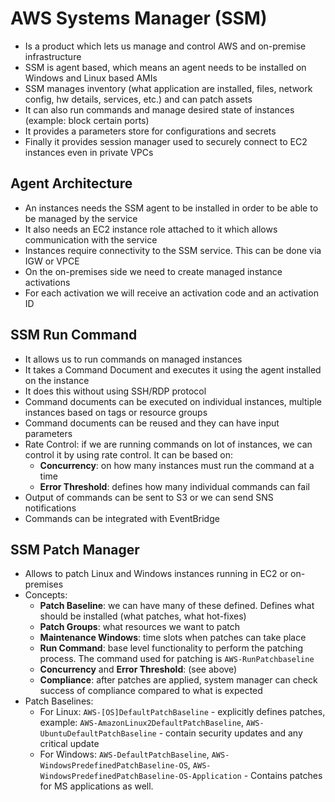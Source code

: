 # AWS Systems Manager (SSM)

- Is a product which lets us manage and control AWS and on-premise infrastructure
- SSM is agent based, which means an agent needs to be installed on Windows and Linux based AMIs
- SSM manages inventory (what application are installed, files, network config, hw details, services, etc.) and can patch assets
- It can also run commands and manage desired state of instances (example: block certain ports)
- It provides a parameters store for configurations and secrets
- Finally it provides session manager used to securely connect to EC2 instances even in private VPCs

## Agent Architecture

- An instances needs the SSM agent to be installed in order to be able to be managed by the service
- It also needs an EC2 instance role attached to it which allows communication with the service
- Instances require connectivity to the SSM service. This can be done via IGW or VPCE
- On the on-premises side we need to create managed instance activations
- For each activation we will receive an activation code and an activation ID

## SSM Run Command

- It allows us to run commands on managed instances
- It takes a Command Document and executes it using the agent installed on the instance
- It does this without using SSH/RDP protocol
- Command documents can be executed on individual instances, multiple instances based on tags or resource groups
- Command documents can be reused and they can have input parameters
- Rate Control: if we are running commands on lot of instances, we can control it by using rate control. It can be based on:
    - **Concurrency**: on how many instances must run the command at a time
    - **Error Threshold**: defines how many individual commands can fail
- Output of commands can be sent to S3 or we can send SNS notifications
- Commands can be integrated with EventBridge

## SSM Patch Manager

- Allows to patch Linux and Windows instances running in EC2 or on-premises
- Concepts:
    - **Patch Baseline**: we can have many of these defined. Defines what should be installed (what patches, what hot-fixes)
    - **Patch Groups**: what resources we want to patch
    - **Maintenance Windows**: time slots when patches can take place
    - **Run Command**: base level functionality to perform the patching process. The command used for patching is `AWS-RunPatchbaseline`
    - **Concurrency** and **Error Threshold**: (see above)
    - **Compliance**: after patches are applied, system manager can check success of compliance compared to what is expected
- Patch Baselines:
    - For Linux: `AWS-[OS]DefaultPatchBaseline` - explicitly defines patches, example: `AWS-AmazonLinux2DefaultPatchBaseline`, `AWS-UbuntuDefaultPatchBaseline` - contain security updates and any critical update
    - For Windows: `AWS-DefaultPatchBaseline`, `AWS-WindowsPredefinedPatchBaseline-OS`, `AWS-WindowsPredefinedPatchBaseline-OS-Application` - Contains patches for MS applications as well.

